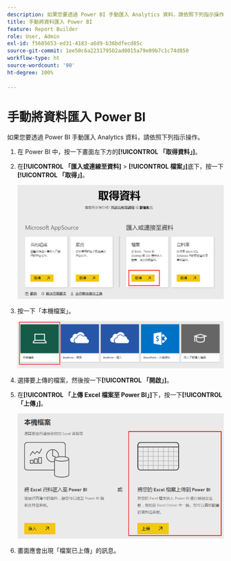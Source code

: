 ```yaml
---
description: 如果您要透過 Power BI 手動匯入 Analytics 資料，請依照下列指示操作。
title: 手動將資料匯入 Power BI
feature: Report Builder
role: User, Admin
exl-id: f5685653-ed31-4183-a6d9-b36bdfecd85c
source-git-commit: 1ee50c6a2231795b2ad0015a79e09b7c1c74d850
workflow-type: ht
source-wordcount: '90'
ht-degree: 100%

---
```


# 手動將資料匯入 Power BI

如果您要透過 Power BI 手動匯入 Analytics 資料，請依照下列指示操作。

1. 在 Power BI 中，按一下畫面左下方的&#x200B;**[!UICONTROL 「取得資料」]**。
1. 在&#x200B;**[!UICONTROL 「匯入或連線至資料]** > **[!UICONTROL 檔案」]**&#x200B;底下，按一下&#x200B;**[!UICONTROL 「取得」]**。

   ![](assets/get-data.png)

1. 按一下「本機檔案」。

   ![](assets/local-file.png)

1. 選擇要上傳的檔案，然後按一下&#x200B;**[!UICONTROL 「開啟」]**。
1. 在&#x200B;**[!UICONTROL 「上傳 Excel 檔案至 Power BI」]**&#x200B;下，按一下&#x200B;**[!UICONTROL 「上傳」]**。

   ![](assets/upload-excel-file.png)

1. 畫面應會出現「檔案已上傳」的訊息。
